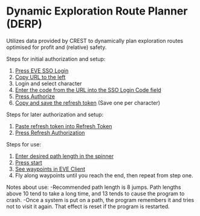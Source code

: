 # Dynamic Exploration Route Planner (DERP)

Utilizes data provided by CREST to dynamically plan exploration routes optimised for profit and (relative) safety.

Steps for initial authorization and setup:
1. [Press EVE SSO Login](step1.png)
2. [Copy URL to the left](step2.png)
3. Login and select character
4. [Enter the code from the URL into the SSO Login Code field](step4.png) 
5. [Press Authorize](step5.png)
6. [Copy and save the refresh token](step6.png) (Save one per character)

Steps for later authorization and setup:
1. [Paste refresh token into Refresh Token](refresh1.png)
2. [Press Refresh Authorization](refresh2.png)

Steps for use:
1. [Enter desired path length in the spinner](use1.png)
2. [Press start](use2.png)
3. [See waypoints in EVE Client](use3.png)
4. Fly along waypoints until you reach the end, then repeat from step one.

Notes about use:
-Recommended path length is 8 jumps.  Path lengths above 10 tend to take a long time, and 13 tends to cause the program to crash.
-Once a system is put on a path, the program remembers it and tries not to visit it again.  That effect is reset if the program is restarted.
